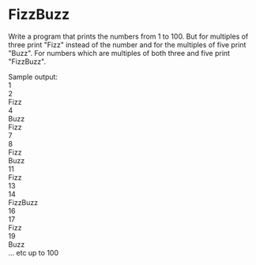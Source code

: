 # FizzBuzz
Write a program that prints the numbers from 1 to 100.
But for multiples of three print "Fizz" instead of the
number and for the multiples of five print "Buzz". For
numbers which are multiples of both three and five
print "FizzBuzz".

Sample output:
</br>
1</br>
2</br>
Fizz</br>
4</br>
Buzz</br>
Fizz</br>
7</br>
8</br>
Fizz</br>
Buzz</br>
11</br>
Fizz</br>
13</br>
14</br>
FizzBuzz</br>
16</br>
17</br>
Fizz</br>
19</br>
Buzz</br>
... etc up to 100</br>
